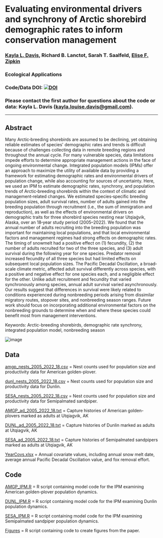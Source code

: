 # Evaluating environmental drivers and synchrony of Arctic shorebird demographic rates to inform conservation management 

### [Kayla L. Davis](https://github.com/davisk93), Richard B. Lanctot, Sarah T. Saalfeld, [Elise F. Zipkin](https://zipkinlab.org/)

### Ecological Applications

### Code/Data DOI: [![DOI](https://zenodo.org/badge/800600181.svg)](https://doi.org/10.5281/zenodo.15277230)

### Please contact the first author for questions about the code or data: Kayla L. Davis (kayla.louise.davis@gmail.com).
__________________________________________________________________________________________________________________
## Abstract
Many Arctic‐breeding shorebirds are assumed to be declining, yet obtaining reliable estimates of species' demographic rates and trends is difficult because of challenges collecting data in remote breeding regions and throughout the annual cycle. For many vulnerable species, data limitations impede efforts to determine appropriate management actions in the face of ongoing environmental change. Integrated population models (IPMs) offer an approach to maximize the utility of available data by providing a framework for estimating demographic rates and environmental drivers of population change, while also accounting for sources of uncertainty. Here, we used an IPM to estimate demographic rates, synchrony, and population trends of Arctic‐breeding shorebirds within the context of climatic and management‐related changes. We estimated species‐specific breeding population sizes, adult survival rates, number of adults gained into the breeding population through recruitment (i.e., the sum of immigration and reproduction), as well as the effects of environmental drivers on demographic traits for three shorebird species nesting near Utqiaġvik, Alaska, over an 18‐year study period (2005–2022). We found that the annual number of adults recruiting into the breeding population was important for maintaining local populations, and that local environmental factors and management regimes had strong effects on demographic rates. The timing of snowmelt had a positive effect on (1) fecundity, (2) the number of adults recruited for two of the three species, and (3) adult survival during the following year for one species. Predator removal increased fecundity of all three species but had limited effects on subsequent local population sizes. The Pacific Decadal Oscillation, a broad‐scale climate metric, affected adult survival differently across species, with a positive and negative effect for one species each, and a negligible effect for the other. Unlike adult recruitment and fecundity that varied synchronously among species, annual adult survival varied asynchronously. Our results suggest that differences in survival were likely related to conditions experienced during nonbreeding periods arising from dissimilar migratory routes, stopover sites, and nonbreeding season ranges. Future work should focus on incorporating additional environmental factors on the nonbreeding grounds to determine when and where these species could benefit most from management interventions.

Keywords: Arctic-breeding shorebirds, demographic rate synchrony, integrated population model, nonbreeding season

![image](https://github.com/user-attachments/assets/17e2290b-6275-4779-9697-e28fa528ed04)

## Data
[amgp_nests_2005_2022_18.csv](https://github.com/davisk93/Davis-et-al-Arctic-breeding-Shorebird-IPM/blob/main/amgp_nests_2005_2022_18.csv) = Nest counts used for population size and productivity data for American golden-plover. 

[dunl_nests_2005_2022_18.csv](https://github.com/davisk93/Davis-et-al-Arctic-breeding-Shorebird-IPM/blob/main/dunl_nests_2005_2022_18.csv) = Nest counts used for population size and productivity data for Dunlin. 

[SESA_nests_2005_2022_18.csv](https://github.com/davisk93/Davis-et-al-Arctic-breeding-Shorebird-IPM/blob/main/SESA_nests_2005_2022_18.csv) = Nest counts used for population size and productivity data for Semipalmated sandpiper. 

[AMGP_ad_2005_2022_18.txt](https://github.com/davisk93/Davis-et-al-Arctic-breeding-Shorebird-IPM/blob/main/AMGP_ad_2005_2022_18.txt) = Capture histories of American golden-plovers marked as adults at Utqiagvik, AK

[DUNL_ad_2005_2022_18.txt](https://github.com/davisk93/Davis-et-al-Arctic-breeding-Shorebird-IPM/blob/main/DUNL_ad_2005_2022_18.txt) = Capture histories of Dunlin marked as adults at Utqiagvik, AK

[SESA_ad_2005_2022_18.txt](https://github.com/davisk93/Davis-et-al-Arctic-breeding-Shorebird-IPM/blob/main/SESA_ad_2005_2022_18.txt) = Capture histories of Semipalmated sandpipers marked as adults at Utqiagvik, AK

[YearCovs.xlsx](https://github.com/davisk93/Davis-et-al-Arctic-breeding-Shorebird-IPM/blob/main/YearCovs.xlsx) = Annual covariate values, including annual snow melt date, average annual Pacific Decadal Oscillation value, and fox removal effort.

## Code
[AMGP_IPM.R](https://github.com/davisk93/Davis-et-al-Arctic-breeding-Shorebird-IPM/blob/main/AMGP-IPM.R) = R script containing model code for the IPM examining American golden-plover population dynamics.

[DUNL_IPM.R](https://github.com/davisk93/Davis-et-al-Arctic-breeding-Shorebird-IPM/blob/main/DUNL-IPM.R) = R script containing model code for the IPM examining Dunlin population dynamics.

[SESA_IPM.R](https://github.com/davisk93/Davis-et-al-Arctic-breeding-Shorebird-IPM/blob/main/SESA-IPM.R) = R script containing model code for the IPM examining Semipalmated sandpiper population dynamics.

[Figures](https://github.com/davisk93/Davis-et-al-Arctic-breeding-Shorebird-IPM/blob/main/Figures.R) = R script containing code to create figures from the paper. 


